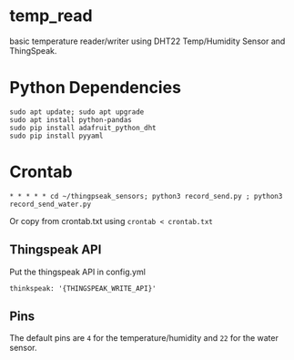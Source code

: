 # temp_read

basic temperature reader/writer using DHT22 Temp/Humidity Sensor and ThingSpeak.

# Python Dependencies

    sudo apt update; sudo apt upgrade
    sudo apt install python-pandas
    sudo pip install adafruit_python_dht
    sudo pip install pyyaml

# Crontab

    * * * * * cd ~/thingpseak_sensors; python3 record_send.py ; python3 record_send_water.py

Or copy from crontab.txt using `crontab < crontab.txt`

## Thingspeak API

Put the thingspeak API in config.yml

    thinkspeak: '{THINGSPEAK_WRITE_API}'

## Pins

The default pins are `4` for the temperature/humidity and `22` for the water sensor.
